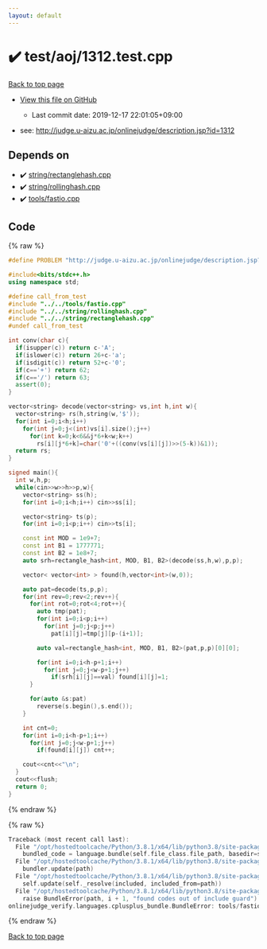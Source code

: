 ```yaml
---
layout: default
---
```


<!-- mathjax config similar to math.stackexchange -->
<script type="text/javascript" async
  src="https://cdnjs.cloudflare.com/ajax/libs/mathjax/2.7.5/MathJax.js?config=TeX-MML-AM_CHTML">
</script>
<script type="text/x-mathjax-config">
  MathJax.Hub.Config({
    TeX: { equationNumbers: { autoNumber: "AMS" }},
    tex2jax: {
      inlineMath: [ ['$','$'] ],
      processEscapes: true
    },
    "HTML-CSS": { matchFontHeight: false },
    displayAlign: "left",
    displayIndent: "2em"
  });
</script>

<script type="text/javascript" src="https://cdnjs.cloudflare.com/ajax/libs/jquery/3.4.1/jquery.min.js"></script>
<script src="https://cdn.jsdelivr.net/npm/jquery-balloon-js@1.1.2/jquery.balloon.min.js" integrity="sha256-ZEYs9VrgAeNuPvs15E39OsyOJaIkXEEt10fzxJ20+2I=" crossorigin="anonymous"></script>
<script type="text/javascript" src="../../../assets/js/copy-button.js"></script>
<link rel="stylesheet" href="../../../assets/css/copy-button.css" />


# :heavy_check_mark: test/aoj/1312.test.cpp

<a href="../../../index.html">Back to top page</a>

* <a href="{{ site.github.repository_url }}/blob/master/test/aoj/1312.test.cpp">View this file on GitHub</a>
    - Last commit date: 2019-12-17 22:01:05+09:00


* see: <a href="http://judge.u-aizu.ac.jp/onlinejudge/description.jsp?id=1312">http://judge.u-aizu.ac.jp/onlinejudge/description.jsp?id=1312</a>


## Depends on

* :heavy_check_mark: <a href="../../../library/string/rectanglehash.cpp.html">string/rectanglehash.cpp</a>
* :heavy_check_mark: <a href="../../../library/string/rollinghash.cpp.html">string/rollinghash.cpp</a>
* :heavy_check_mark: <a href="../../../library/tools/fastio.cpp.html">tools/fastio.cpp</a>


## Code

<a id="unbundled"></a>
{% raw %}
```cpp
#define PROBLEM "http://judge.u-aizu.ac.jp/onlinejudge/description.jsp?id=1312"

#include<bits/stdc++.h>
using namespace std;

#define call_from_test
#include "../../tools/fastio.cpp"
#include "../../string/rollinghash.cpp"
#include "../../string/rectanglehash.cpp"
#undef call_from_test

int conv(char c){
  if(isupper(c)) return c-'A';
  if(islower(c)) return 26+c-'a';
  if(isdigit(c)) return 52+c-'0';
  if(c=='+') return 62;
  if(c=='/') return 63;
  assert(0);
}

vector<string> decode(vector<string> vs,int h,int w){
  vector<string> rs(h,string(w,'$'));
  for(int i=0;i<h;i++)
    for(int j=0;j<(int)vs[i].size();j++)
      for(int k=0;k<6&&j*6+k<w;k++)
        rs[i][j*6+k]=char('0'+((conv(vs[i][j])>>(5-k))&1));
  return rs;
}

signed main(){
  int w,h,p;
  while(cin>>w>>h>>p,w){
    vector<string> ss(h);
    for(int i=0;i<h;i++) cin>>ss[i];

    vector<string> ts(p);
    for(int i=0;i<p;i++) cin>>ts[i];

    const int MOD = 1e9+7;
    const int B1 = 1777771;
    const int B2 = 1e8+7;
    auto srh=rectangle_hash<int, MOD, B1, B2>(decode(ss,h,w),p,p);

    vector< vector<int> > found(h,vector<int>(w,0));

    auto pat=decode(ts,p,p);
    for(int rev=0;rev<2;rev++){
      for(int rot=0;rot<4;rot++){
        auto tmp(pat);
        for(int i=0;i<p;i++)
          for(int j=0;j<p;j++)
            pat[i][j]=tmp[j][p-(i+1)];

        auto val=rectangle_hash<int, MOD, B1, B2>(pat,p,p)[0][0];

        for(int i=0;i<h-p+1;i++)
          for(int j=0;j<w-p+1;j++)
            if(srh[i][j]==val) found[i][j]=1;
      }

      for(auto &s:pat)
        reverse(s.begin(),s.end());
    }

    int cnt=0;
    for(int i=0;i<h-p+1;i++)
      for(int j=0;j<w-p+1;j++)
        if(found[i][j]) cnt++;

    cout<<cnt<<"\n";
  }
  cout<<flush;
  return 0;
}

```
{% endraw %}

<a id="bundled"></a>
{% raw %}
```cpp
Traceback (most recent call last):
  File "/opt/hostedtoolcache/Python/3.8.1/x64/lib/python3.8/site-packages/onlinejudge_verify/docs.py", line 347, in write_contents
    bundled_code = language.bundle(self.file_class.file_path, basedir=self.cpp_source_path)
  File "/opt/hostedtoolcache/Python/3.8.1/x64/lib/python3.8/site-packages/onlinejudge_verify/languages/cplusplus.py", line 63, in bundle
    bundler.update(path)
  File "/opt/hostedtoolcache/Python/3.8.1/x64/lib/python3.8/site-packages/onlinejudge_verify/languages/cplusplus_bundle.py", line 182, in update
    self.update(self._resolve(included, included_from=path))
  File "/opt/hostedtoolcache/Python/3.8.1/x64/lib/python3.8/site-packages/onlinejudge_verify/languages/cplusplus_bundle.py", line 151, in update
    raise BundleError(path, i + 1, "found codes out of include guard")
onlinejudge_verify.languages.cplusplus_bundle.BundleError: tools/fastio.cpp: line 5: found codes out of include guard

```
{% endraw %}

<a href="../../../index.html">Back to top page</a>

